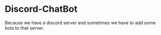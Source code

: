 # Discord-ChatBot
Because we have a discord server and sometimes we have to add some bots to that server.
